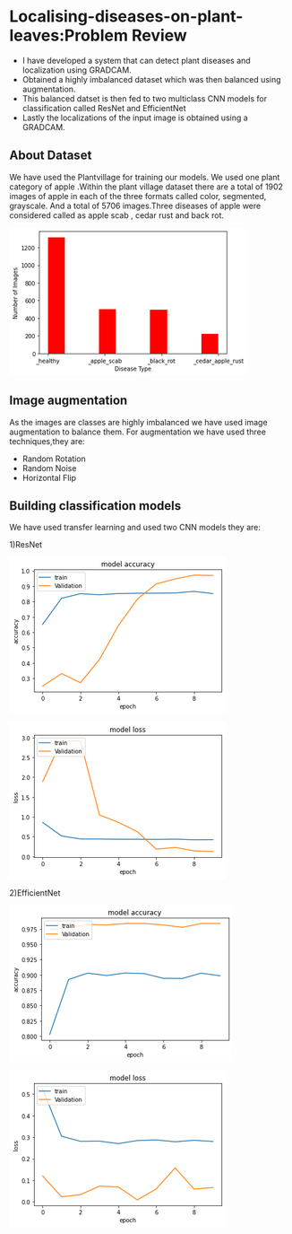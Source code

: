 # Localising-diseases-on-plant-leaves:Problem Review
* I have developed a system that can detect plant diseases and localization using GRADCAM.
* Obtained a highly imbalanced dataset which was then balanced using augmentation.
* This balanced datset is then fed to two multiclass CNN models for classification called ResNet and EfficientNet
* Lastly the localizations of the input image is obtained using a GRADCAM.
## About Dataset
We have used the Plantvillage for training our models. We used one plant category of apple .Within the plant village dataset there are a total of 1902 images of apple in each of the three formats called color, segmented, grayscale. And a total of 5706 images.Three diseases of apple were considered called as apple scab , cedar rust and back rot.

![alt text](https://github.com/nins15/Localising-diseases-on-plant-leaves/blob/master/imagedistribution.png "distribution")
## Image augmentation
As the images are classes are highly imbalanced we have used image augmentation to balance them. For augmentation we have used three techniques,they are:
* Random Rotation
* Random Noise
* Horizontal Flip
## Building classification models

We have used transfer learning and used two CNN models they are:

1)ResNet

![alt text](https://github.com/nins15/Localising-diseases-on-plant-leaves/blob/master/Resnetaccuracy.png "resnetacc")

![alt text](https://github.com/nins15/Localising-diseases-on-plant-leaves/blob/master/Resnetloss.png "resnetloss")


2)EfficientNet

![alt text](https://github.com/nins15/Localising-diseases-on-plant-leaves/blob/master/Efficientnetaccuracy.png "efficientnetacc")

![alt text](https://github.com/nins15/Localising-diseases-on-plant-leaves/blob/master/Efficientnetloss.png "efficientnetloss")
